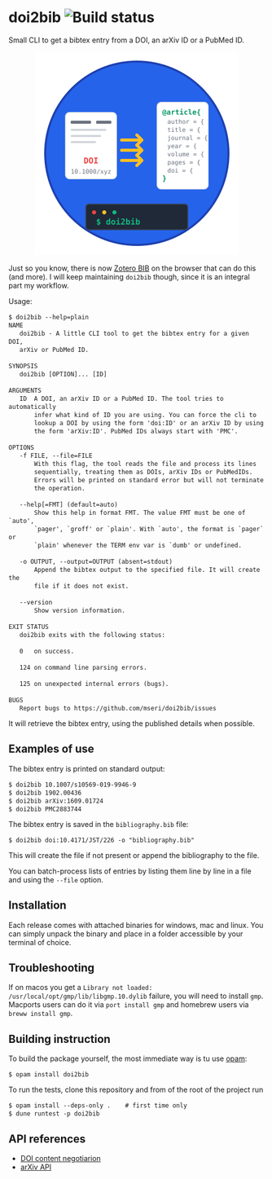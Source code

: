 # doi2bib ![Build status](https://github.com/mseri/doi2bib/workflows/Main%20workflow/badge.svg)
Small CLI to get a bibtex entry from a DOI, an arXiv ID or a PubMed ID.

<p align="center">
<img src="https://raw.githubusercontent.com/mseri/doi2bib/refs/heads/main/logo.svg"/>
</p>

Just so you know, there is now [Zotero BIB](https://zbib.org/) on the browser that can do this
(and more). I will keep maintaining `doi2bib` though, since it is an integral part my workflow.

Usage:

    $ doi2bib --help=plain
    NAME
       doi2bib - A little CLI tool to get the bibtex entry for a given DOI,
       arXiv or PubMed ID.

    SYNOPSIS
       doi2bib [OPTION]... [ID]

    ARGUMENTS
       ID  A DOI, an arXiv ID or a PubMed ID. The tool tries to automatically
           infer what kind of ID you are using. You can force the cli to
           lookup a DOI by using the form 'doi:ID' or an arXiv ID by using
           the form 'arXiv:ID'. PubMed IDs always start with 'PMC'.

    OPTIONS
       -f FILE, --file=FILE
           With this flag, the tool reads the file and process its lines
           sequentially, treating them as DOIs, arXiv IDs or PubMedIDs.
           Errors will be printed on standard error but will not terminate
           the operation.

       --help[=FMT] (default=auto)
           Show this help in format FMT. The value FMT must be one of `auto',
           `pager', `groff' or `plain'. With `auto', the format is `pager` or
           `plain' whenever the TERM env var is `dumb' or undefined.

       -o OUTPUT, --output=OUTPUT (absent=stdout)
           Append the bibtex output to the specified file. It will create the
           file if it does not exist.

       --version
           Show version information.

    EXIT STATUS
       doi2bib exits with the following status:

       0   on success.

       124 on command line parsing errors.

       125 on unexpected internal errors (bugs).

    BUGS
       Report bugs to https://github.com/mseri/doi2bib/issues

It will retrieve the bibtex entry, using the published details when possible.

## Examples of use

The bibtex entry is printed on standard output:

    $ doi2bib 10.1007/s10569-019-9946-9
    $ doi2bib 1902.00436
    $ doi2bib arXiv:1609.01724
    $ doi2bib PMC2883744

The bibtex entry is saved in the `bibliography.bib` file:

    $ doi2bib doi:10.4171/JST/226 -o "bibliography.bib"

This will create the file if not present or append the
bibliography to the file.

You can batch-process lists of entries by listing them
line by line in a file and using the `--file` option.

## Installation

Each release comes with attached binaries for windows, mac and linux. You can simply
unpack the binary and place in a folder accessible by your terminal of choice.

## Troubleshooting

If on macos you get a `Library not loaded: /usr/local/opt/gmp/lib/libgmp.10.dylib`
failure, you will need to install `gmp`. Macports users can do it via `port install gmp`
and homebrew users via `breww install gmp`.


## Building instruction

To build the package yourself, the most immediate way is tu use [opam](https://opam.ocaml.org/):

    $ opam install doi2bib

To run the tests, clone this repository and from of the root of the project run

    $ opam install --deps-only .    # first time only
    $ dune runtest -p doi2bib

## API references

- [DOI content negotiarion](https://citation.crosscite.org/docs.html)
- [arXiv API](https://arxiv.org/help/api/index)
